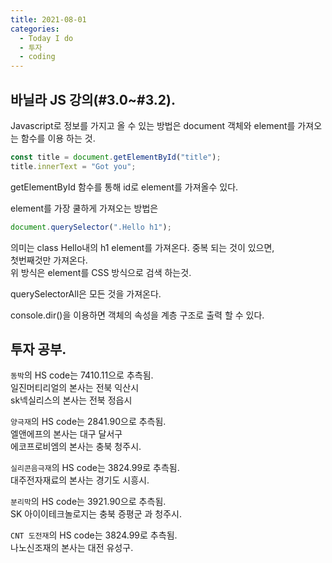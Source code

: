 ```yaml
---
title: 2021-08-01
categories:
  - Today I do
  - 투자
  - coding
---
```


## 바닐라 JS 강의(#3.0~#3.2).

Javascript로 정보를 가지고 올 수 있는 방법은 document 객체와 element를 가져오는 함수를 이용 하는 것.

```javascript
const title = document.getElementById("title");
title.innerText = "Got you";
```

getElementById 함수를 통해 id로 element를 가져올수 있다.

element를 가장 쿨하게 가져오는 방법은

```javascript
document.querySelector(".Hello h1");
```

의미는 class Hello내의 h1 element를 가져온다. 중복 되는 것이 있으면,<br> 첫번째것만 가져온다.<br>
위 방식은 element를 CSS 방식으로 검색 하는것.

querySelectorAll은 모든 것을 가져온다.

console.dir()을 이용하면 객체의 속성을 계층 구조로 출력 할 수 있다.

## 투자 공부.

`동박`의 HS code는 7410.11으로 추측됨.<br>
일진머티리얼의 본사는 전북 익산시<br>
sk넥실리스의 본사는 전북 정읍시

`양극재`의 HS code는 2841.90으로 추측됨.<br>
엘앤에프의 본사는 대구 달서구<br>
에코프로비엠의 본사는 충북 청주시.

`실리콘음극재`의 HS code는 3824.99로 추측됨.<br>
대주전자재료의 본사는 경기도 시흥시.

`분리막`의 HS code는 3921.90으로 추측됨.<br>
SK 아이이테크놀로지는 충북 증평군 과 청주시.

`CNT 도전재`의 HS code는 3824.99로 추측됨.<br>
나노신조재의 본사는 대전 유성구.
